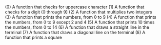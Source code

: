 (0) A function that checks for uppercase character
(1) A function that checks for a digit (0 through 9)
(2) A function that multiplies two integers
(3) A  function that prints the numbers, from 0 to 9
(4) A function that prints the numbers, from 0 to 9 except 2 and 4
(5) A function that prints 10 times the numbers, from 0 to 14
(6) A function that draws a straight line in the terminal
(7) A function that draws a diagonal line on the terminal
(8) A function that prints a square
